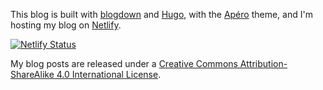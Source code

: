 This blog is built with [blogdown](https://github.com/rstudio/blogdown) and [Hugo](https://gohugo.io/), with the [Apéro](https://hugo-apero-docs.netlify.app/) theme, and I'm hosting my blog on [Netlify](https://www.netlify.com/). 

[![Netlify Status](https://api.netlify.com/api/v1/badges/2d56d7e3-97d8-4bb5-bdc0-4db16b26a984/deploy-status)](https://app.netlify.com/sites/nathan-nguyen/deploys)

My blog posts are released under a [Creative Commons Attribution-ShareAlike 4.0 International License](http://creativecommons.org/licenses/by-sa/4.0/).
